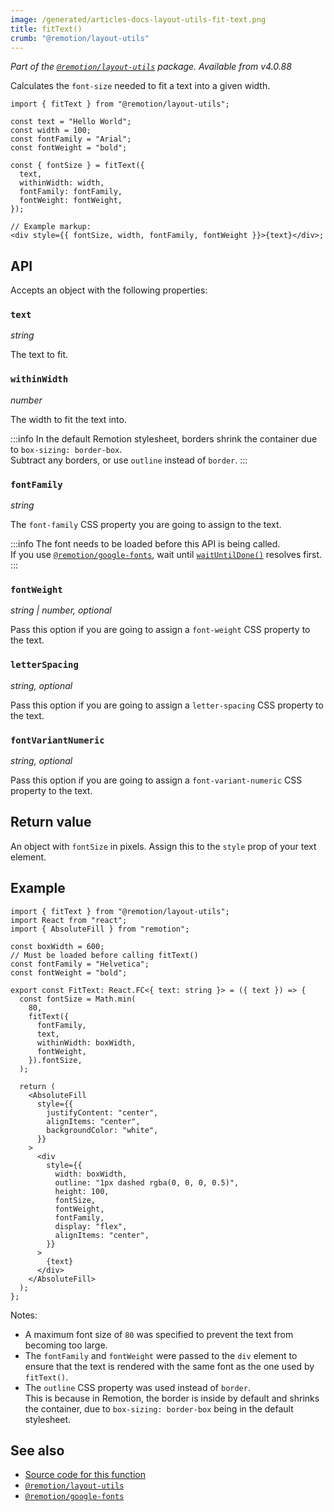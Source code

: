 ```yaml
---
image: /generated/articles-docs-layout-utils-fit-text.png
title: fitText()
crumb: "@remotion/layout-utils"
---
```


_Part of the [`@remotion/layout-utils`](/docs/layout-utils) package. Available from v4.0.88_

Calculates the `font-size` needed to fit a text into a given width.

```tsx twoslash title="FitText.tsx"
import { fitText } from "@remotion/layout-utils";

const text = "Hello World";
const width = 100;
const fontFamily = "Arial";
const fontWeight = "bold";

const { fontSize } = fitText({
  text,
  withinWidth: width,
  fontFamily: fontFamily,
  fontWeight: fontWeight,
});

// Example markup:
<div style={{ fontSize, width, fontFamily, fontWeight }}>{text}</div>;
```

## API

Accepts an object with the following properties:

### `text`

_string_

The text to fit.

### `withinWidth`

_number_

The width to fit the text into.

:::info
In the default Remotion stylesheet, borders shrink the container due to `box-sizing: border-box`.  
Subtract any borders, or use `outline` instead of `border`.
:::

### `fontFamily`

_string_

The `font-family` CSS property you are going to assign to the text.

:::info
The font needs to be loaded before this API is being called.  
If you use [`@remotion/google-fonts`](/docs/google-fonts), wait until [`waitUntilDone()`](/docs/google-fonts/load-font#waituntildone) resolves first.
:::

### `fontWeight`

_string | number, optional_

Pass this option if you are going to assign a `font-weight` CSS property to the text.

### `letterSpacing`

_string, optional_

Pass this option if you are going to assign a `letter-spacing` CSS property to the text.

### `fontVariantNumeric`

_string, optional_

Pass this option if you are going to assign a `font-variant-numeric` CSS property to the text.

## Return value

An object with `fontSize` in pixels. Assign this to the `style` prop of your text element.

## Example

```tsx twoslash
import { fitText } from "@remotion/layout-utils";
import React from "react";
import { AbsoluteFill } from "remotion";

const boxWidth = 600;
// Must be loaded before calling fitText()
const fontFamily = "Helvetica";
const fontWeight = "bold";

export const FitText: React.FC<{ text: string }> = ({ text }) => {
  const fontSize = Math.min(
    80,
    fitText({
      fontFamily,
      text,
      withinWidth: boxWidth,
      fontWeight,
    }).fontSize,
  );

  return (
    <AbsoluteFill
      style={{
        justifyContent: "center",
        alignItems: "center",
        backgroundColor: "white",
      }}
    >
      <div
        style={{
          width: boxWidth,
          outline: "1px dashed rgba(0, 0, 0, 0.5)",
          height: 100,
          fontSize,
          fontWeight,
          fontFamily,
          display: "flex",
          alignItems: "center",
        }}
      >
        {text}
      </div>
    </AbsoluteFill>
  );
};
```

Notes:

- A maximum font size of `80` was specified to prevent the text from becoming too large.
- The `fontFamily` and `fontWeight` were passed to the `div` element to ensure that the text is rendered with the same font as the one used by `fitText()`.
- The `outline` CSS property was used instead of `border`.  
  This is because in Remotion, the border is inside by default and shrinks the container, due to `box-sizing: border-box` being in the default stylesheet.

## See also

- [Source code for this function](https://github.com/remotion-dev/remotion/blob/main/packages/layout-utils/src/layouts/fit-text.ts)
- [`@remotion/layout-utils`](/docs/layout-utils)
- [`@remotion/google-fonts`](/docs/google-fonts)
